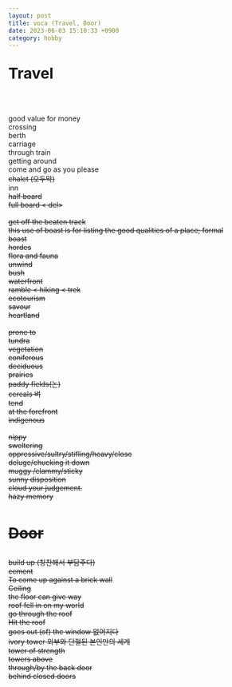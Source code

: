 ```yaml
---
layout: post
title: voca (Travel, Door)
date: 2023-06-03 15:10:33 +0900
category: hobby
---
```

<p style="font-size:30px;"><b> Travel </b></p>
<br/>
<br/>
good value for money
<br/>
crossing
<br/>
berth
<br/>
carriage
<br/>
through train
<br/>
getting around
<br/>
come and go as you please
<br/>
<del> chalet (오두막) </del>
<br/>
inn
<br/>
<del> half board </del>
<br/>
<del> full board < del>
<br/>
<br/>
get off the beaten track
<br/>
this use of boast is for listing the good qualities of a place; formal
<br/>
boast
<br/>
hordes
<br/>
flora and fauna
<br/>
unwind
<br/>
bush
<br/>
waterfront
<br/>
ramble < hiking < trek
<br/>
<del> ecotourism </del>
<br/>
savour
<br/>
heartland
<br/>
<br/>
prone to
<br/>
tundra
<br/>
vegetation
<br/>
<del> coniferous </del>
<br/>
deciduous
<br/>
<del> prairies </del>
<br/>
paddy fields(논)
<br/>
cereals 벼
<br/>
tend
<br/>
at the forefront
<br/>
indigenous
<br/>
<br/>
<del> nippy </del>
<br/>
<del> sweltering </del>
<br/>
oppressive/sultry/stifling/heavy/close
<br/>
deluge/chucking it down
<br/>
<del> muggy </del>/clammy/sticky
<br/>
sunny disposition 
<br/>
cloud your judgement.
<br/>
hazy memory
<br/>
<br/>
<p style="font-size:30px;"><b> Door </b></p>
build up (칭찬해서 부담주다)
<br/>
cement
<br/>
To come up against a brick wall
<br/>
Ceiling
<br/>
the floor can give way
<br/>
roof fell in on my world
<br/>
go through the roof 
<br/>
Hit the roof
<br/>
goes out (of) the window 없어지다
<br/>
ivory tower 외부와 단절된 본인만의 세계
<br/>
tower of strength 
<br/>
towers above
<br/>
through/by the back door
<br/>
behind closed doors